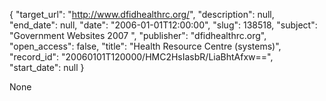 {
  "target_url": "http://www.dfidhealthrc.org/", 
  "description": null, 
  "end_date": null, 
  "date": "2006-01-01T12:00:00", 
  "slug": 138518, 
  "subject": "Government Websites 2007 ", 
  "publisher": "dfidhealthrc.org", 
  "open_access": false, 
  "title": "Health Resource Centre (systems)", 
  "record_id": "20060101T120000/HMC2HsIasbR/LiaBhtAfxw==", 
  "start_date": null
}

None